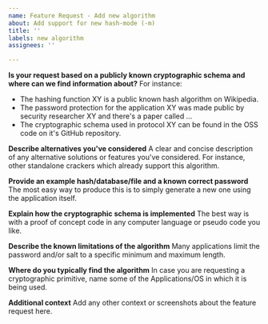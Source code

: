 ```yaml
---
name: Feature Request - Add new algorithm
about: Add support for new hash-mode (-m)
title: ''
labels: new algorithm
assignees: ''

---
```


**Is your request based on a publicly known cryptographic schema and where can we find information about?**
For instance:
- The hashing function XY is a public known hash algorithm on Wikipedia. 
- The password protection for the application XY was made public by security researcher XY and there's a paper called ...
- The cryptographic schema used in protocol XY can be found in the OSS code on it's GitHub repository.

**Describe alternatives you've considered**
A clear and concise description of any alternative solutions or features you've considered. For instance, other standalone crackers which already support this algorithm.

**Provide an example hash/database/file and a known correct password**
The most easy way to produce this is to simply generate a new one using the application itself.

**Explain how the cryptographic schema is implemented**
The best way is with a proof of concept code in any computer language or pseudo code you like. 

**Describe the known limitations of the algorithm**
Many applications limit the password and/or salt to a specific minimum and maximum length.

**Where do you typically find the algorithm**
In case you are requesting a cryptographic primitive, name some of the Applications/OS in which it is being used.

**Additional context**
Add any other context or screenshots about the feature request here.
